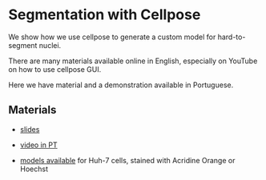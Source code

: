 # Segmentation with Cellpose

We show how we use cellpose to generate a custom model for hard-to-segment nuclei. 

There are many materials available online in English, especially on YouTube on how to use cellpose GUI.

Here we have material and a demonstration available in Portuguese. 

## Materials

- [slides](https://docs.google.com/presentation/d/1oCQ2mlgIgE1bAcYE27nfn6HF2Rx7QfXNTvNSaGXJbJk/edit?usp=sharing)

- [video in PT](https://youtu.be/iaMhFuzBcys)

- [models available](https://github.com/broadinstitute/scripts_notebooks_fossa/tree/main/cellpose) for Huh-7 cells, stained with Acridine Orange or Hoechst
